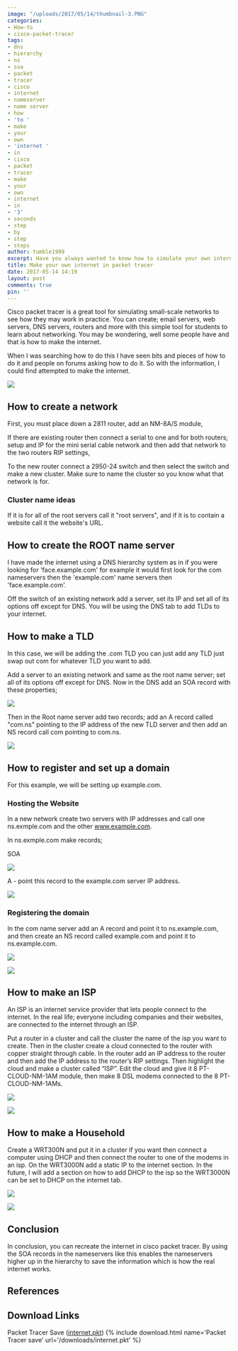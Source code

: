 ```yaml
---
image: "/uploads/2017/05/14/thumbnail-3.PNG"
categories:
- How-to
- cisco-packet-tracer
tags:
- dns
- hierarchy
- ns
- soa
- packet
- tracer
- cisco
- internet
- nameserver
- name server
- how
- 'to '
- make
- your
- own
- 'internet '
- in
- cisco
- packet
- tracer
- make
- your
- own
- internet
- in
- '3'
- seconds
- step
- by
- step
- steps
author: tumble1999
excerpt: Have you always wanted to know how to simulate your own internet?
title: Make your own internet in packet tracer
date: 2017-05-14 14:19
layout: post
comments: true
pin: ''
---
```



Cisco packet tracer is a great tool for simulating small-scale networks to see how they may work in practice. You can create; email servers, web servers, DNS servers, routers and more with this simple tool for students to learn about networking. You may be wondering, well some people have and that is how to make the internet.

When I was searching how to do this I have seen bits and pieces of how to do it and people on forums asking how to do it. So with the information, I could find attempted to make the internet.

![](/uploads/2017/05/14/my%20internet.PNG)

## How to create a network

First, you must place down a 2811 router, add an NM-8A/S module,

If there are existing router then connect a serial to one and for both routers; setup and IP for the mini serial cable network and then add that network to the two routers RIP settings,

To the new router connect a 2950-24 switch and then select the switch and make a new cluster. Make sure to name the cluster so you know what that network is for.

### Cluster name ideas

If it is for all of the root servers call it "root servers", and if it is to contain a website call it the website's URL.

## How to create the ROOT name server

I have made the internet using a DNS hierarchy system as in if you were looking for 'face.example.com' for example it would first look for the com nameservers then the 'example.com' name servers then 'face.example.com'.

Off the switch of an existing network add a server, set its IP and set all of its options off except for DNS. You will be using the DNS tab to add TLDs to your internet.

## How to make a TLD

In this case, we will be adding the .com TLD you can just add any TLD just swap out com for whatever TLD you want to add.

Add a server to an existing network and same as the root name server; set all of its options off except for DNS. Now in the DNS add an SOA record with these properties;

![](/uploads/2017/05/14/soa-com.ns.PNG)

Then in the Root name server add two records; add an A record called "com.ns" pointing to the IP address of the new TLD server and then add an NS record call com pointing to com.ns.

![](/uploads/2017/05/14/com.ns%20ns.PNG)

## How to register and set up a domain

For this example, we will be setting up example.com.

### Hosting the Website

In a new network create two servers with IP addresses and call one ns.exmple.com and the other www.example.com.

In ns.exmple.com make  records;

SOA

![](/uploads/2017/05/14/soa%20ns.example.com.png)

A - point this record to the example.com server IP address.

![](/uploads/2017/05/14/a%20ns.example.com.png)

### Registering the domain

In the com name server add an A record and point it to ns.example.com, and then create an NS record called example.com and point it to ns.example.com.

![](/uploads/2017/05/14/a%20ns.example.com-1.png)

![](/uploads/2017/05/14/root%20example.com%20ns.PNG)

## How to make an ISP

An ISP is an internet service provider that lets people connect to the internet. In the real life; everyone including companies and their websites, are connected to the internet through an ISP.

Put a router in a cluster and call the cluster the name of the isp you want to create. Then in the cluster create a cloud connected to the router with copper straight through cable. In the router add an IP address to the router and then add the IP address to the router’s RIP settings. Then highlight the cloud and make a cluster called “ISP”. Edit the cloud and give it 8 PT-CLOUD-NM-1AM module, then make 8 DSL modems connected to the 8 PT-CLOUD-NM-1AMs.

![](/uploads/2017/05/14/isp%20network.PNG)

![](/uploads/2017/05/14/isp%20dsl%20modems.PNG)

## How to make a Household

Create a WRT300N and put it in a cluster if you want then connect a computer using DHCP and then connect the router to one of the modems in an isp. On the WRT3000N add a static IP to the internet section. In the future, I will add a section on how to add DHCP to the isp so the WRT3000N can be set to DHCP on the internet tab.

![](/uploads/2017/05/14/household%201.PNG)

![](/uploads/2017/05/14/household%202.PNG)

## Conclusion

In conclusion, you can recreate the internet in cisco packet tracer. By using the SOA records in the nameservers like this enables the nameservers higher up in the hierarchy to save the information which is how the real internet works.

## References

## Download Links

Packet Tracer Save ([internet.pkt](/downloads/internet.pkt))
{% include download.html name='Packet Tracer save' url='/downloads/internet.pkt' %}
